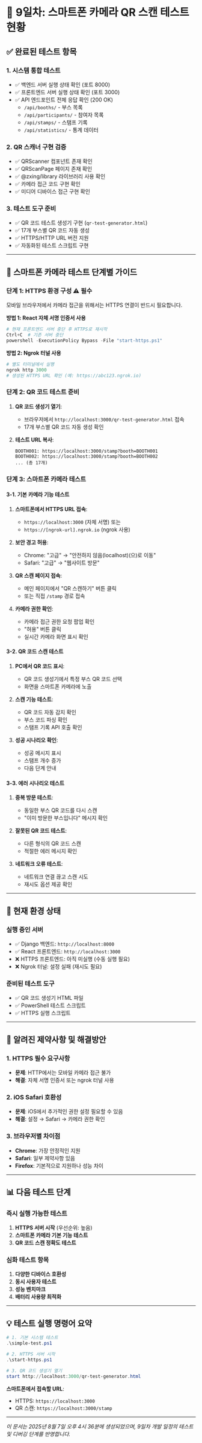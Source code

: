 # 📱 9일차: 스마트폰 카메라 QR 스캔 테스트 현황

## ✅ 완료된 테스트 항목

### **1. 시스템 통합 테스트**
- ✅ 백엔드 서버 실행 상태 확인 (포트 8000)
- ✅ 프론트엔드 서버 실행 상태 확인 (포트 3000)
- ✅ API 엔드포인트 전체 응답 확인 (200 OK)
  - `/api/booths/` - 부스 목록
  - `/api/participants/` - 참여자 목록  
  - `/api/stamps/` - 스탬프 기록
  - `/api/statistics/` - 통계 데이터

### **2. QR 스캐너 구현 검증**
- ✅ QRScanner 컴포넌트 존재 확인
- ✅ QRScanPage 페이지 존재 확인
- ✅ @zxing/library 라이브러리 사용 확인
- ✅ 카메라 접근 코드 구현 확인
- ✅ 미디어 디바이스 접근 구현 확인

### **3. 테스트 도구 준비**
- ✅ QR 코드 테스트 생성기 구현 (`qr-test-generator.html`)
- ✅ 17개 부스별 QR 코드 자동 생성
- ✅ HTTPS/HTTP URL 버전 지원
- ✅ 자동화된 테스트 스크립트 구현

---

## 📱 **스마트폰 카메라 테스트 단계별 가이드**

### **단계 1: HTTPS 환경 구성** ⚠️ **필수**
모바일 브라우저에서 카메라 접근을 위해서는 HTTPS 연결이 반드시 필요합니다.

**방법 1: React 자체 서명 인증서 사용**
```powershell
# 현재 프론트엔드 서버 중단 후 HTTPS로 재시작
Ctrl+C  # 기존 서버 중단
powershell -ExecutionPolicy Bypass -File "start-https.ps1"
```

**방법 2: Ngrok 터널 사용**
```powershell
# 별도 터미널에서 실행
ngrok http 3000
# 생성된 HTTPS URL 확인 (예: https://abc123.ngrok.io)
```

### **단계 2: QR 코드 테스트 준비**
1. **QR 코드 생성기 열기**:
   - 브라우저에서 `http://localhost:3000/qr-test-generator.html` 접속
   - 17개 부스별 QR 코드 자동 생성 확인

2. **테스트 URL 복사**:
   ```
   BOOTH001: https://localhost:3000/stamp?booth=BOOTH001
   BOOTH002: https://localhost:3000/stamp?booth=BOOTH002
   ... (총 17개)
   ```

### **단계 3: 스마트폰 카메라 테스트**

#### **3-1. 기본 카메라 기능 테스트**
1. **스마트폰에서 HTTPS URL 접속**:
   - `https://localhost:3000` (자체 서명) 또는
   - `https://[ngrok-url].ngrok.io` (ngrok 사용)

2. **보안 경고 허용**:
   - Chrome: "고급" → "안전하지 않음(localhost)(으)로 이동"
   - Safari: "고급" → "웹사이트 방문"

3. **QR 스캔 페이지 접속**:
   - 메인 페이지에서 "QR 스캔하기" 버튼 클릭
   - 또는 직접 `/stamp` 경로 접속

4. **카메라 권한 확인**:
   - 카메라 접근 권한 요청 팝업 확인
   - "허용" 버튼 클릭
   - 실시간 카메라 화면 표시 확인

#### **3-2. QR 코드 스캔 테스트**
1. **PC에서 QR 코드 표시**:
   - QR 코드 생성기에서 특정 부스 QR 코드 선택
   - 화면을 스마트폰 카메라에 노출

2. **스캔 기능 테스트**:
   - QR 코드 자동 감지 확인
   - 부스 코드 파싱 확인
   - 스탬프 기록 API 호출 확인

3. **성공 시나리오 확인**:
   - 성공 메시지 표시
   - 스탬프 개수 증가
   - 다음 단계 안내

#### **3-3. 에러 시나리오 테스트**
1. **중복 방문 테스트**:
   - 동일한 부스 QR 코드를 다시 스캔
   - "이미 방문한 부스입니다" 메시지 확인

2. **잘못된 QR 코드 테스트**:
   - 다른 형식의 QR 코드 스캔
   - 적절한 에러 메시지 확인

3. **네트워크 오류 테스트**:
   - 네트워크 연결 끊고 스캔 시도
   - 재시도 옵션 제공 확인

---

## 🔧 **현재 환경 상태**

### **실행 중인 서버**
- ✅ Django 백엔드: `http://localhost:8000`
- ✅ React 프론트엔드: `http://localhost:3000`
- ❌ HTTPS 프론트엔드: 아직 미실행 (수동 실행 필요)
- ❌ Ngrok 터널: 설정 실패 (재시도 필요)

### **준비된 테스트 도구**
- ✅ QR 코드 생성기 HTML 파일
- ✅ PowerShell 테스트 스크립트
- ✅ HTTPS 실행 스크립트

---

## 🚨 **알려진 제약사항 및 해결방안**

### **1. HTTPS 필수 요구사항**
- **문제**: HTTP에서는 모바일 카메라 접근 불가
- **해결**: 자체 서명 인증서 또는 ngrok 터널 사용

### **2. iOS Safari 호환성**
- **문제**: iOS에서 추가적인 권한 설정 필요할 수 있음
- **해결**: 설정 → Safari → 카메라 권한 확인

### **3. 브라우저별 차이점**
- **Chrome**: 가장 안정적인 지원
- **Safari**: 일부 제약사항 있음
- **Firefox**: 기본적으로 지원하나 성능 차이

---

## 📊 **다음 테스트 단계**

### **즉시 실행 가능한 테스트**
1. **HTTPS 서버 시작** (우선순위: 높음)
2. **스마트폰 카메라 기본 기능 테스트**
3. **QR 코드 스캔 정확도 테스트**

### **심화 테스트 항목**
1. **다양한 디바이스 호환성**
2. **동시 사용자 테스트**
3. **성능 벤치마크**
4. **배터리 사용량 최적화**

---

## 💡 **테스트 실행 명령어 요약**

```powershell
# 1. 기본 시스템 테스트
.\simple-test.ps1

# 2. HTTPS 서버 시작
.\start-https.ps1

# 3. QR 코드 생성기 열기
start http://localhost:3000/qr-test-generator.html
```

**스마트폰에서 접속할 URL**:
- HTTPS: `https://localhost:3000`
- QR 스캔: `https://localhost:3000/stamp`

---

*이 문서는 2025년 8월 7일 오후 4시 36분에 생성되었으며, 9일차 개발 일정의 테스트 및 디버깅 단계를 반영합니다.*
